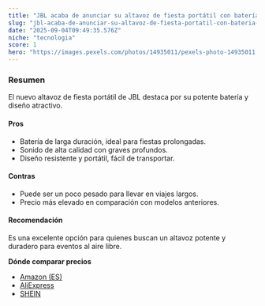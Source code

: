 ```yaml
---
title: "JBL acaba de anunciar su altavoz de fiesta portátil con batería más grande hasta la fecha."
slug: "jbl-acaba-de-anunciar-su-altavoz-de-fiesta-portatil-con-bateria-mas-grande-hasta"
date: "2025-09-04T09:49:35.576Z"
niche: "tecnologia"
score: 1
hero: "https://images.pexels.com/photos/14935011/pexels-photo-14935011.jpeg?auto=compress&cs=tinysrgb&fit=crop&h=627&w=1200&auto=compress&cs=tinysrgb&w=1024&h=576&fit=crop"
---
```


### Resumen
El nuevo altavoz de fiesta portátil de JBL destaca por su potente batería y diseño atractivo.

#### Pros
- Batería de larga duración, ideal para fiestas prolongadas.
- Sonido de alta calidad con graves profundos.
- Diseño resistente y portátil, fácil de transportar.

#### Contras
- Puede ser un poco pesado para llevar en viajes largos.
- Precio más elevado en comparación con modelos anteriores.

#### Recomendación
Es una excelente opción para quienes buscan un altavoz potente y duradero para eventos al aire libre.

**Dónde comparar precios**
- [Amazon (ES)](https://www.amazon.es/s?k=JBL+altavoz+port%C3%A1til&language=es_ES&tag=teknovashop25-21)
- [AliExpress](https://es.aliexpress.com/wholesale?SearchText=JBL+altavoz+port%C3%A1til)
- [SHEIN](https://es.shein.com/pdsearch?keyword=JBL+altavoz+port%C3%A1til)
